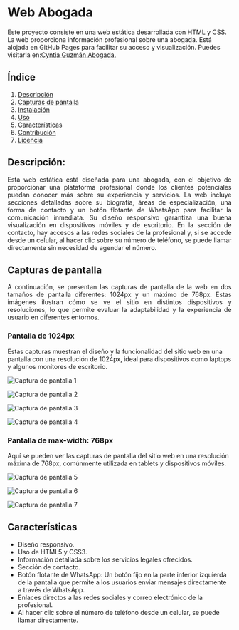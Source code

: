 # Web Abogada
Este proyecto consiste en una web estática desarrollada con HTML y CSS. La web proporciona información profesional sobre una abogada. Está alojada en GitHub Pages para facilitar su acceso y visualización. Puedes visitarla en:[Cyntia Guzmán Abogada.](https://cyntiaguzmanabogada.github.io/CyntiaGuzman/)

## Índice
1. [Descripción](#descripción)
2. [Capturas de pantalla](#Capturas-de-pantalla)
3. [Instalación](#instalación)
4. [Uso](#uso)
5. [Características](#características)
6. [Contribución](#contribución)
7. [Licencia](#licencia)

## Descripción:
<div style="text-align: justify;">
Esta web estática está diseñada para una abogada, con el objetivo de proporcionar una plataforma profesional donde los clientes potenciales puedan conocer más sobre su experiencia y servicios. La web incluye secciones detalladas sobre su biografía, áreas de especialización, una forma de contacto y un botón flotante de WhatsApp para facilitar la comunicación inmediata. Su diseño responsivo garantiza una buena visualización en dispositivos móviles y de escritorio. En la sección de contacto, hay accesos a las redes sociales de la profesional y, si se accede desde un celular, al hacer clic sobre su número de teléfono, se puede llamar directamente sin necesidad de agendar el número.
</div>

## Capturas de pantalla
<div style="text-align: justify;">
A continuación, se presentan las capturas de pantalla de la web en dos tamaños de pantalla diferentes: 1024px y un máximo de 768px. Estas imágenes ilustran cómo se ve el sitio en distintos dispositivos y resoluciones, lo que permite evaluar la adaptabilidad y la experiencia de usuario en diferentes entornos.
</div>

### Pantalla de 1024px
Estas capturas muestran el diseño y la funcionalidad del sitio web en una pantalla con una resolución de 1024px, ideal para dispositivos como laptops y algunos monitores de escritorio.

![Captura de pantalla 1](screenshots/screenshots1.png)

![Captura de pantalla 2](screenshots/screenshots2.png)

![Captura de pantalla 3](screenshots/screenshots3.png)

![Captura de pantalla 4](screenshots/screenshots4.png)

### Pantalla de max-width: 768px
Aquí se pueden ver las capturas de pantalla del sitio web en una resolución máxima de 768px, comúnmente utilizada en tablets y dispositivos móviles.

![Captura de pantalla 5](screenshots/screenshots5.png)

![Captura de pantalla 6](screenshots/screenshots6.png)

![Captura de pantalla 7](screenshots/screenshots7.png)

## Características
- Diseño responsivo.
- Uso de HTML5 y CSS3.
- Información detallada sobre los servicios legales ofrecidos.
- Sección de contacto.
- Botón flotante de WhatsApp: Un botón fijo en la parte inferior izquierda de la pantalla que permite a los usuarios enviar mensajes directamente a través de WhatsApp.
- Enlaces directos a las redes sociales y correo electrónico de la profesional.
-  Al hacer clic sobre el número de teléfono desde un celular, se puede llamar directamente.
